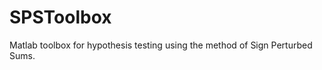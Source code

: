 SPSToolbox
==========

Matlab toolbox for hypothesis testing using the method of Sign Perturbed Sums.
